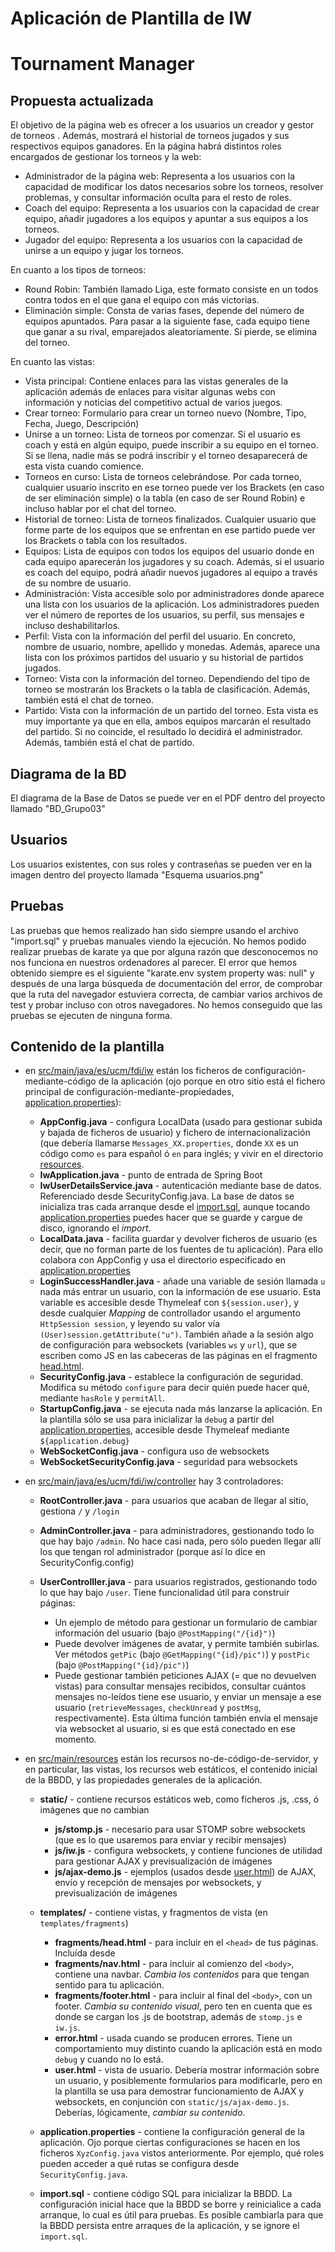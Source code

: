 # Aplicación de Plantilla de IW

# Tournament Manager

## Propuesta actualizada

El objetivo de la página web es ofrecer a los usuarios un creador y gestor de torneos . Además, mostrará el historial de torneos jugados y sus respectivos equipos ganadores.
En la página habrá distintos roles encargados de gestionar los torneos y la web:

* Administrador de la página web: Representa a los usuarios con la capacidad de modificar los datos necesarios sobre los torneos, resolver problemas, y consultar información oculta para el resto de roles.
* Coach del equipo: Representa a los usuarios con la capacidad de crear equipo, añadir jugadores a los equipos y apuntar a sus equipos a los torneos.
* Jugador del equipo: Representa a los usuarios con la capacidad de unirse a un equipo y jugar los torneos.

En cuanto a los tipos de torneos:

* Round Robin: También llamado Liga, este formato consiste en un todos contra todos en el que gana el equipo con más victorias.
* Eliminación simple: Consta de varias fases, depende del número de equipos apuntados. Para pasar a la siguiente fase, cada equipo tiene que ganar a su rival, emparejados aleatoriamente. Si pierde, se elimina del torneo.

En cuanto las vistas:

* Vista principal: Contiene enlaces para las vistas generales de la aplicación además de enlaces para visitar algunas webs con información y noticias del competitivo actual de varios juegos.
* Crear torneo: Formulario para crear un torneo nuevo (Nombre, Tipo, Fecha, Juego, Descripción)
* Unirse a un torneo: Lista de torneos por comenzar. Si el usuario es coach y está en algún equipo, puede inscribir a su equipo en el torneo. Si se llena, nadie más se podrá inscribir y el torneo desaparecerá de esta vista cuando comience.
* Torneos en curso: Lista de torneos celebrándose. Por cada torneo, cualquier usuario inscrito en ese torneo puede ver los Brackets (en caso de ser eliminación simple) o la tabla (en caso de ser Round Robin) e incluso hablar por el chat del torneo.
* Historial de torneo: Lista de torneos finalizados. Cualquier usuario que forme parte de los equipos que se enfrentan en ese partido puede ver los Brackets o tabla con los resultados.
* Equipos: Lista de equipos con todos los equipos del usuario donde en cada equipo aparecerán los jugadores y su coach. Además, si el usuario es coach del equipo, podrá añadir nuevos jugadores al equipo a través de su nombre de usuario.
* Administración: Vista accesible solo por administradores donde aparece una lista con los usuarios de la aplicación. Los administradores pueden ver el número de reportes de los usuarios, su perfil, sus mensajes e incluso deshabilitarlos.
* Perfil: Vista con la información del perfil del usuario. En concreto, nombre de usuario, nombre, apellido y monedas. Además, aparece una lista con los próximos partidos del usuario y su historial de partidos jugados.
* Torneo: Vista con la información del torneo. Dependiendo del tipo de torneo se mostrarán los Brackets o la tabla de clasificación. Además, también está el chat de torneo.
* Partido: Vista con la información de un partido del torneo. Esta vista es muy importante ya que en ella, ambos equipos marcarán el resultado del partido. Si no coincide, el resultado lo decidirá el administrador. Además, también está el chat de partido.

## Diagrama de la BD

El diagrama de la Base de Datos se puede ver en el PDF dentro del proyecto llamado "BD_Grupo03"

## Usuarios 

Los usuarios existentes, con sus roles y contraseñas se pueden ver en la imagen dentro del proyecto llamada "Esquema usuarios.png"

## Pruebas

Las pruebas que hemos realizado han sido siempre usando el archivo "import.sql" y pruebas manuales viendo la ejecución. No hemos podido realizar pruebas de karate ya que por alguna razón que desconocemos no nos funciona en nuestros ordenadores al parecer. El error que hemos obtenido siempre es el siguiente "karate.env system property was: null" y después de una larga búsqueda de documentación del error, de comprobar que la ruta del navegador estuviera correcta, de cambiar varios archivos de test y probar incluso con otros navegadores. No hemos conseguido que las pruebas se ejecuten de ninguna forma.


## Contenido de la plantilla

- en [src/main/java/es/ucm/fdi/iw](https://github.com/manuel-freire/iw/tree/main/plantilla/src/main/java/es/ucm/fdi/iw) están los ficheros de configuración-mediante-código de la aplicación (ojo porque en otro sitio está el fichero principal de configuración-mediante-propiedades, [application.properties](https://github.com/manuel-freire/iw/blob/main/plantilla/src/main/resources/application.properties)):

    * **AppConfig.java** - configura LocalData (usado para gestionar subida y bajada de ficheros de usuario) y fichero de internacionalización (que debería llamarse `Messages_XX.properties`, donde `XX` es un código como `es` para español ó `en` para inglés; y vivir en el directorio [resources](https://github.com/manuel-freire/iw/tree/main/plantilla/src/main/resources).
    * **IwApplication.java** - punto de entrada de Spring Boot
    * **IwUserDetailsService.java** - autenticación mediante base de datos. Referenciado desde SecurityConfig.java. La base de datos se inicializa tras cada arranque desde el [import.sql](https://github.com/manuel-freire/iw/blob/main/plantilla/src/main/resources/import.sql), aunque tocando [application.properties](https://github.com/manuel-freire/iw/blob/main/plantilla/src/main/resources/application.properties) puedes hacer que se guarde y cargue de disco, ignorando el _import_.
    * **LocalData.java** - facilita guardar y devolver ficheros de usuario (es decir, que no forman parte de los fuentes de tu aplicación). Para ello colabora con AppConfig y usa el directorio especificado en [application.properties](https://github.com/manuel-freire/iw/blob/main/plantilla/src/main/resources/application.properties)
    * **LoginSuccessHandler.java** - añade una variable de sesión llamada `u` nada más entrar un usuario, con la información de ese usuario. Esta variable es accesible desde Thymeleaf con `${session.user}`, y desde cualquier _Mapping_ de controllador usando el argumento `HttpSession session`, y leyendo su valor vía `(User)session.getAttribute("u")`. También añade a la sesión algo de configuración para websockets (variables `ws` y `url`), que se escriben como JS en las cabeceras de las páginas en el fragmento [head.html](https://github.com/manuel-freire/iw/blob/main/plantilla/src/main/resources/templates/fragments/head.html).
    * **SecurityConfig.java** - establece la configuración de seguridad. Modifica su método `configure` para decir quién puede hacer qué, mediante `hasRole` y `permitAll`. 
    * **StartupConfig.java** - se ejecuta nada más lanzarse la aplicación. En la plantilla sólo se usa para inicializar la `debug` a partir del [application.properties](https://github.com/manuel-freire/iw/blob/main/plantilla/src/main/resources/application.properties), accesible desde Thymeleaf mediante `${application.debug}`
    * **WebSocketConfig.java** - configura uso de websockets
    * **WebSocketSecurityConfig.java** - seguridad para websockets

- en [src/main/java/es/ucm/fdi/iw/controller](https://github.com/manuel-freire/iw/tree/main/plantilla/src/main/java/es/ucm/fdi/iw/controller) hay 3 controladores:

  * **RootController.java** - para usuarios que acaban de llegar al sitio, gestiona `/` y `/login`
  * **AdminController.java** - para administradores, gestionando todo lo que hay bajo `/admin`. No hace casi nada, pero sólo pueden llegar allí los que tengan rol administrador (porque así lo dice en SecurityConfig.config)
  * **UserControlller.java** - para usuarios registrados, gestionando todo lo que hay bajo `/user`. Tiene funcionalidad útil para construir páginas:
  
    + Un ejemplo de método para gestionar un formulario de cambiar información del usuario (bajo `@PostMapping("/{id}")`)
    + Puede devolver imágenes de avatar, y permite también subirlas. Ver métodos `getPic` (bajo `@GetMapping("{id}/pic")`) y `postPic` (bajo `@PostMapping("{id}/pic")`)
    + Puede gestionar también peticiones AJAX (= que no devuelven vistas) para consultar mensajes recibidos, consultar cuántos mensajes no-leídos tiene ese usuario, y enviar un mensaje a ese usuario (`retrieveMessages`, `checkUnread` y `postMsg`, respectivamente). Esta última función también envía el mensaje via websocket al usuario, si es que está conectado en ese momento.
    
- en [src/main/resources](https://github.com/manuel-freire/iw/tree/main/plantilla/src/main/resources) están los recursos no-de-código-de-servidor, y en particular, las vistas, los recursos web estáticos, el contenido inicial de la BBDD, y las propiedades generales de la aplicación.

  * **static/**  - contiene recursos estáticos web, como ficheros .js, .css, ó imágenes que no cambian
  
    - **js/stomp.js** - necesario para usar STOMP sobre websockets (que es lo que usaremos para enviar y recibir mensajes)
    - **js/iw.js** - configura websockets, y contiene funciones de utilidad para gestionar AJAX y previsualización de imágenes
    - **js/ajax-demo.js** - ejemplos (usados desde [user.html](https://github.com/manuel-freire/iw/blob/main/plantilla/src/main/resources/templates/user.html)) de AJAX, envío y recepción de mensajes por websockets, y previsualización de imágenes

  * **templates/** - contiene vistas, y fragmentos de vista (en `templates/fragments`)
  
    - **fragments/head.html** - para incluir en el `<head>` de tus páginas. Incluída desde  
    - **fragments/nav.html** - para incluir al comienzo del `<body>`, contiene una navbar. *Cambia los contenidos* para que tengan sentido para tu aplicación.    
    - **fragments/footer.html** - para incluir al final del `<body>`, con un footer. *Cambia su contenido visual*, pero ten en cuenta que es donde se cargan los .js de bootstrap, además de `stomp.js` e `iw.js`.
    - **error.html** - usada cuando se producen errores. Tiene un comportamiento muy distinto cuando la aplicación está en modo `debug` y cuando no lo está. 
    - **user.html** - vista de usuario. Debería mostrar información sobre un usuario, y posiblemente formularios para modificarle, pero en la plantilla se usa para demostrar funcionamiento de AJAX y websockets, en conjunción con `static/js/ajax-demo.js`. Deberías, lógicamente, *cambiar su contenido*.
  
  * **application.properties** - contiene la configuración general de la aplicación. Ojo porque ciertas configuraciones se hacen en los ficheros `XyzConfig.java` vistos anteriormente. Por ejemplo, qué roles pueden acceder a qué rutas se configura desde `SecurityConfig.java`.
  * **import.sql** - contiene código SQL para inicializar la BBDD. La configuración inicial hace que la BBDD se borre y reinicialice a cada arranque, lo cual es útil para pruebas. Es posible cambiarla para que la BBDD persista entre arraques de la aplicación, y se ignore el `import.sql`.
    
